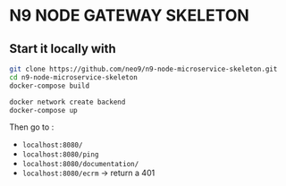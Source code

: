 # N9 NODE GATEWAY SKELETON

## Start it locally with

```bash
git clone https://github.com/neo9/n9-node-microservice-skeleton.git
cd n9-node-microservice-skeleton
docker-compose build

docker network create backend
docker-compose up
```

Then go to :

- `localhost:8080/`
- `localhost:8080/ping`
- `localhost:8080/documentation/`
- `localhost:8080/ecrm` → return a 401
